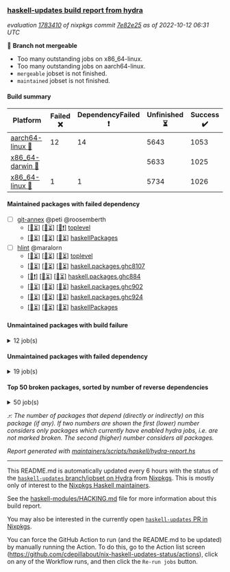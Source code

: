 ### [haskell-updates build report from hydra](https://hydra.nixos.org/jobset/nixpkgs/haskell-updates)
*evaluation [1783410](https://hydra.nixos.org/eval/1783410) of nixpkgs commit [7e82e25](https://github.com/NixOS/nixpkgs/commits/7e82e2594ec15ec8c2a6d6824b2df05908f9fc1e) as of 2022-10-12 06:31 UTC*

:red_circle: **Branch not mergeable**
  * Too many outstanding jobs on x86_64-linux.
  * Too many outstanding jobs on aarch64-linux.
  * `mergeable` jobset is not finished.
  * `maintained` jobset is not finished.

#### Build summary

 | Platform | Failed :x: | DependencyFailed :heavy_exclamation_mark: | Unfinished :hourglass_flowing_sand: | Success :heavy_check_mark: | 
 | --- | --- | --- | --- | --- | 
 | [aarch64-linux :iphone:](https://hydra.nixos.org/eval/1783410?filter=.aarch64-linux) | 12 | 14 | 5643 | 1053 | 
 | [x86_64-darwin :apple:](https://hydra.nixos.org/eval/1783410?filter=.x86_64-darwin) |  |  | 5633 | 1025 | 
 | [x86_64-linux :penguin:](https://hydra.nixos.org/eval/1783410?filter=.x86_64-linux) | 1 | 1 | 5734 | 1026 | 
#### Maintained packages with failed dependency
- [ ] [git-annex](https://hydra.nixos.org/eval/1783410?filter=git-annex) @peti @roosemberth
  - [[:iphone::hourglass_flowing_sand:]](https://hydra.nixos.org/build/194835858) [[:apple::hourglass_flowing_sand:]](https://hydra.nixos.org/build/194836328) [[:penguin::heavy_exclamation_mark:]](https://hydra.nixos.org/build/194829748) [toplevel](https://hydra.nixos.org/eval/1783410?filter=git-annex)
  - [[:iphone::hourglass_flowing_sand:]](https://hydra.nixos.org/build/194845855) [[:apple::hourglass_flowing_sand:]](https://hydra.nixos.org/build/194831495) [[:penguin::hourglass_flowing_sand:]](https://hydra.nixos.org/build/194847936) [haskellPackages](https://hydra.nixos.org/eval/1783410?filter=haskellPackages.git-annex)
- [ ] [hlint](https://hydra.nixos.org/eval/1783410?filter=hlint) @maralorn
  - [[:iphone::hourglass_flowing_sand:]](https://hydra.nixos.org/build/194843154) [[:apple::hourglass_flowing_sand:]](https://hydra.nixos.org/build/194839704) [[:penguin::hourglass_flowing_sand:]](https://hydra.nixos.org/build/194843298) [toplevel](https://hydra.nixos.org/eval/1783410?filter=hlint)
  - [[:iphone::hourglass_flowing_sand:]](https://hydra.nixos.org/build/194835795) [[:apple::hourglass_flowing_sand:]](https://hydra.nixos.org/build/194844264) [[:penguin::hourglass_flowing_sand:]](https://hydra.nixos.org/build/194843786) [haskell.packages.ghc8107](https://hydra.nixos.org/eval/1783410?filter=haskell.packages.ghc8107.hlint)
  - [[:iphone::heavy_exclamation_mark:]](https://hydra.nixos.org/build/194830458) [[:apple::hourglass_flowing_sand:]](https://hydra.nixos.org/build/194848169) [[:penguin::hourglass_flowing_sand:]](https://hydra.nixos.org/build/194841828) [haskell.packages.ghc884](https://hydra.nixos.org/eval/1783410?filter=haskell.packages.ghc884.hlint)
  - [[:iphone::hourglass_flowing_sand:]](https://hydra.nixos.org/build/194834846) [[:apple::hourglass_flowing_sand:]](https://hydra.nixos.org/build/194841993) [[:penguin::hourglass_flowing_sand:]](https://hydra.nixos.org/build/194837931) [haskell.packages.ghc902](https://hydra.nixos.org/eval/1783410?filter=haskell.packages.ghc902.hlint)
  - [[:iphone::hourglass_flowing_sand:]](https://hydra.nixos.org/build/194832422) [[:apple::hourglass_flowing_sand:]](https://hydra.nixos.org/build/194834268) [[:penguin::hourglass_flowing_sand:]](https://hydra.nixos.org/build/194834561) [haskell.packages.ghc924](https://hydra.nixos.org/eval/1783410?filter=haskell.packages.ghc924.hlint)
  - [[:iphone::hourglass_flowing_sand:]](https://hydra.nixos.org/build/194833113) [[:apple::hourglass_flowing_sand:]](https://hydra.nixos.org/build/194837281) [[:penguin::hourglass_flowing_sand:]](https://hydra.nixos.org/build/194837973) [haskellPackages](https://hydra.nixos.org/eval/1783410?filter=haskellPackages.hlint)
#### Unmaintained packages with build failure
<details><summary>12 job(s) </summary>

- [ ] [[:iphone::x:]](https://hydra.nixos.org/build/194839227) [[:apple::hourglass_flowing_sand:]](https://hydra.nixos.org/build/194843520) [[:penguin::hourglass_flowing_sand:]](https://hydra.nixos.org/build/194842676) [haskellPackages.OrderedBits](https://hydra.nixos.org/eval/1783410?filter=haskellPackages.OrderedBits)  :arrow_heading_up: 5 | 36
- [ ] [[:iphone::x:]](https://hydra.nixos.org/build/194841385) [[:apple::hourglass_flowing_sand:]](https://hydra.nixos.org/build/194839882) [[:penguin::hourglass_flowing_sand:]](https://hydra.nixos.org/build/194836509) [haskellPackages.hw-json-simd](https://hydra.nixos.org/eval/1783410?filter=haskellPackages.hw-json-simd)  :arrow_heading_up: 4 | 8
- [ ] [[:iphone::x:]](https://hydra.nixos.org/build/194839728) [[:apple::hourglass_flowing_sand:]](https://hydra.nixos.org/build/194837107) [[:penguin::hourglass_flowing_sand:]](https://hydra.nixos.org/build/194846912) [haskellPackages.hw-simd](https://hydra.nixos.org/eval/1783410?filter=haskellPackages.hw-simd)  :arrow_heading_up: 4 | 8
- [ ] [[:iphone::x:]](https://hydra.nixos.org/build/194830647) [[:apple::hourglass_flowing_sand:]](https://hydra.nixos.org/build/194845397) [[:penguin::hourglass_flowing_sand:]](https://hydra.nixos.org/build/194834363) [haskellPackages.freetype2](https://hydra.nixos.org/eval/1783410?filter=haskellPackages.freetype2)  :arrow_heading_up: 1 | 8
- [ ] [[:iphone::x:]](https://hydra.nixos.org/build/194832557) [[:apple::hourglass_flowing_sand:]](https://hydra.nixos.org/build/194838170) [[:penguin::hourglass_flowing_sand:]](https://hydra.nixos.org/build/194831937) [haskellPackages.easytensor](https://hydra.nixos.org/eval/1783410?filter=haskellPackages.easytensor)  :arrow_heading_up: 1 | 1
- [ ] [[:iphone::x:]](https://hydra.nixos.org/build/194841001) [[:apple::hourglass_flowing_sand:]](https://hydra.nixos.org/build/194832775) [[:penguin::hourglass_flowing_sand:]](https://hydra.nixos.org/build/194833038) [haskellPackages.nlopt-haskell](https://hydra.nixos.org/eval/1783410?filter=haskellPackages.nlopt-haskell)  :arrow_heading_up: 1 | 1
- [ ] [[:iphone::x:]](https://hydra.nixos.org/build/194828207) [[:apple::hourglass_flowing_sand:]](https://hydra.nixos.org/build/194843221) [[:penguin::hourglass_flowing_sand:]](https://hydra.nixos.org/build/194843230) [haskellPackages.unicode-properties](https://hydra.nixos.org/eval/1783410?filter=haskellPackages.unicode-properties)  :arrow_heading_up: 1 | 1
- [ ] [[:iphone::x:]](https://hydra.nixos.org/build/194828166) [[:apple::heavy_check_mark:]](https://hydra.nixos.org/build/194829489) [[:penguin::hourglass_flowing_sand:]](https://hydra.nixos.org/build/194847144) [haskellPackages.flatparse](https://hydra.nixos.org/eval/1783410?filter=haskellPackages.flatparse)  :arrow_heading_up: 0 | 15
- [ ] [[:iphone::x:]](https://hydra.nixos.org/build/194837867) [[:apple::hourglass_flowing_sand:]](https://hydra.nixos.org/build/194841432) [[:penguin::heavy_check_mark:]](https://hydra.nixos.org/build/194829160) [haskellPackages.comfort-fftw](https://hydra.nixos.org/eval/1783410?filter=haskellPackages.comfort-fftw) 
- [ ] [[:iphone::x:]](https://hydra.nixos.org/build/194841604) [[:apple::hourglass_flowing_sand:]](https://hydra.nixos.org/build/194846496) [[:penguin::x:]](https://hydra.nixos.org/build/194828533) [haskellPackages.satchmo-backends](https://hydra.nixos.org/eval/1783410?filter=haskellPackages.satchmo-backends) 
- [ ] [[:iphone::x:]](https://hydra.nixos.org/build/194830557) [[:apple::hourglass_flowing_sand:]](https://hydra.nixos.org/build/194833800) [[:penguin::hourglass_flowing_sand:]](https://hydra.nixos.org/build/194834628) [haskellPackages.satchmo-minisat](https://hydra.nixos.org/eval/1783410?filter=haskellPackages.satchmo-minisat) 
- [ ] [[:iphone::x:]](https://hydra.nixos.org/build/194828616) [[:apple::hourglass_flowing_sand:]](https://hydra.nixos.org/build/194833085) [[:penguin::hourglass_flowing_sand:]](https://hydra.nixos.org/build/194844046) [haskellPackages.wiringPi](https://hydra.nixos.org/eval/1783410?filter=haskellPackages.wiringPi) 
</details>

#### Unmaintained packages with failed dependency
<details><summary>19 job(s) </summary>

- [ ] [ghc-lib-parser-ex](https://hydra.nixos.org/eval/1783410?filter=ghc-lib-parser-ex)  :arrow_heading_up: 17 | 38
  - [[:iphone::hourglass_flowing_sand:]](https://hydra.nixos.org/build/194834337) [[:apple::hourglass_flowing_sand:]](https://hydra.nixos.org/build/194843027) [[:penguin::hourglass_flowing_sand:]](https://hydra.nixos.org/build/194839839) [haskell.packages.ghc8107](https://hydra.nixos.org/eval/1783410?filter=haskell.packages.ghc8107.ghc-lib-parser-ex)
  - [[:iphone::heavy_exclamation_mark:]](https://hydra.nixos.org/build/194847882) [[:apple::hourglass_flowing_sand:]](https://hydra.nixos.org/build/194835466) [[:penguin::hourglass_flowing_sand:]](https://hydra.nixos.org/build/194836557) [haskell.packages.ghc884](https://hydra.nixos.org/eval/1783410?filter=haskell.packages.ghc884.ghc-lib-parser-ex)
  - [[:iphone::hourglass_flowing_sand:]](https://hydra.nixos.org/build/194844562) [[:apple::hourglass_flowing_sand:]](https://hydra.nixos.org/build/194838672) [[:penguin::hourglass_flowing_sand:]](https://hydra.nixos.org/build/194843489) [haskell.packages.ghc902](https://hydra.nixos.org/eval/1783410?filter=haskell.packages.ghc902.ghc-lib-parser-ex)
  - [[:iphone::hourglass_flowing_sand:]](https://hydra.nixos.org/build/194838792) [[:apple::hourglass_flowing_sand:]](https://hydra.nixos.org/build/194838841) [[:penguin::hourglass_flowing_sand:]](https://hydra.nixos.org/build/194835580) [haskell.packages.ghc924](https://hydra.nixos.org/eval/1783410?filter=haskell.packages.ghc924.ghc-lib-parser-ex)
  - [[:iphone::hourglass_flowing_sand:]](https://hydra.nixos.org/build/194833468) [[:apple::hourglass_flowing_sand:]](https://hydra.nixos.org/build/194836640) [[:penguin::hourglass_flowing_sand:]](https://hydra.nixos.org/build/194837129) [haskell.packages.ghc942](https://hydra.nixos.org/eval/1783410?filter=haskell.packages.ghc942.ghc-lib-parser-ex)
  - [[:iphone::hourglass_flowing_sand:]](https://hydra.nixos.org/build/194847105) [[:apple::hourglass_flowing_sand:]](https://hydra.nixos.org/build/194843661) [[:penguin::hourglass_flowing_sand:]](https://hydra.nixos.org/build/194837595) [haskellPackages](https://hydra.nixos.org/eval/1783410?filter=haskellPackages.ghc-lib-parser-ex)
- [ ] [[:iphone::heavy_exclamation_mark:]](https://hydra.nixos.org/build/194835493) [[:apple::heavy_check_mark:]](https://hydra.nixos.org/build/194829777) [[:penguin::hourglass_flowing_sand:]](https://hydra.nixos.org/build/194834790) [haskellPackages.PrimitiveArray](https://hydra.nixos.org/eval/1783410?filter=haskellPackages.PrimitiveArray)  :arrow_heading_up: 4 | 35
- [ ] [[:iphone::heavy_exclamation_mark:]](https://hydra.nixos.org/build/194830933) [[:apple::hourglass_flowing_sand:]](https://hydra.nixos.org/build/194833003) [[:penguin::hourglass_flowing_sand:]](https://hydra.nixos.org/build/194845208) [haskellPackages.BiobaseTypes](https://hydra.nixos.org/eval/1783410?filter=haskellPackages.BiobaseTypes)  :arrow_heading_up: 3 | 21
- [ ] [[:iphone::heavy_exclamation_mark:]](https://hydra.nixos.org/build/194834823) [[:apple::hourglass_flowing_sand:]](https://hydra.nixos.org/build/194838245) [[:penguin::hourglass_flowing_sand:]](https://hydra.nixos.org/build/194834094) [haskellPackages.hw-json-standard-cursor](https://hydra.nixos.org/eval/1783410?filter=haskellPackages.hw-json-standard-cursor)  :arrow_heading_up: 2 | 6
- [ ] [[:iphone::heavy_exclamation_mark:]](https://hydra.nixos.org/build/194848036) [[:apple::hourglass_flowing_sand:]](https://hydra.nixos.org/build/194838989) [[:penguin::hourglass_flowing_sand:]](https://hydra.nixos.org/build/194840770) [haskellPackages.hw-json-simple-cursor](https://hydra.nixos.org/eval/1783410?filter=haskellPackages.hw-json-simple-cursor)  :arrow_heading_up: 2 | 4
- [ ] [[:iphone::heavy_exclamation_mark:]](https://hydra.nixos.org/build/194829219) [[:apple::heavy_check_mark:]](https://hydra.nixos.org/build/194829103) [[:penguin::hourglass_flowing_sand:]](https://hydra.nixos.org/build/194832178) [haskellPackages.BiobaseENA](https://hydra.nixos.org/eval/1783410?filter=haskellPackages.BiobaseENA)  :arrow_heading_up: 1 | 18
- [ ] [[:iphone::heavy_exclamation_mark:]](https://hydra.nixos.org/build/194846185) [[:apple::hourglass_flowing_sand:]](https://hydra.nixos.org/build/194834240) [[:penguin::hourglass_flowing_sand:]](https://hydra.nixos.org/build/194833215) [haskellPackages.hw-json](https://hydra.nixos.org/eval/1783410?filter=haskellPackages.hw-json)  :arrow_heading_up: 1 | 3
- [ ] [[:iphone::heavy_exclamation_mark:]](https://hydra.nixos.org/build/194828661) [[:apple::hourglass_flowing_sand:]](https://hydra.nixos.org/build/194841634) [[:penguin::hourglass_flowing_sand:]](https://hydra.nixos.org/build/194837061) [haskellPackages.hw-json-lens](https://hydra.nixos.org/eval/1783410?filter=haskellPackages.hw-json-lens)  :arrow_heading_up: 0 | 1
- [ ] [[:iphone::heavy_exclamation_mark:]](https://hydra.nixos.org/build/194827979) [[:apple::hourglass_flowing_sand:]](https://hydra.nixos.org/build/194837846) [[:penguin::hourglass_flowing_sand:]](https://hydra.nixos.org/build/194841759) [haskellPackages.align-audio](https://hydra.nixos.org/eval/1783410?filter=haskellPackages.align-audio) 
- [ ] [[:iphone::heavy_exclamation_mark:]](https://hydra.nixos.org/build/194829345) [[:apple::hourglass_flowing_sand:]](https://hydra.nixos.org/build/194832815) [[:penguin::hourglass_flowing_sand:]](https://hydra.nixos.org/build/194834422) [haskellPackages.easytensor-vulkan](https://hydra.nixos.org/eval/1783410?filter=haskellPackages.easytensor-vulkan) 
- [ ] [[:iphone::heavy_exclamation_mark:]](https://hydra.nixos.org/build/194828100) [[:apple::hourglass_flowing_sand:]](https://hydra.nixos.org/build/194843032) [[:penguin::hourglass_flowing_sand:]](https://hydra.nixos.org/build/194840782) [haskellPackages.hmatrix-nlopt](https://hydra.nixos.org/eval/1783410?filter=haskellPackages.hmatrix-nlopt) 
- [ ] [[:iphone::heavy_exclamation_mark:]](https://hydra.nixos.org/build/194827944) [[:apple::hourglass_flowing_sand:]](https://hydra.nixos.org/build/194844086) [[:penguin::hourglass_flowing_sand:]](https://hydra.nixos.org/build/194835974) [haskellPackages.satchmo-examples](https://hydra.nixos.org/eval/1783410?filter=haskellPackages.satchmo-examples) 
- [ ] [[:iphone::heavy_exclamation_mark:]](https://hydra.nixos.org/build/194828373) [[:apple::hourglass_flowing_sand:]](https://hydra.nixos.org/build/194847189) [[:penguin::hourglass_flowing_sand:]](https://hydra.nixos.org/build/194840050) [haskellPackages.unicode-names](https://hydra.nixos.org/eval/1783410?filter=haskellPackages.unicode-names) 
</details>

#### Top 50 broken packages, sorted by number of reverse dependencies
<details><summary>50 job(s) </summary>

[amazonka-core](https://packdeps.haskellers.com/reverse/amazonka-core) :arrow_heading_up: 185  
[gogol-core](https://packdeps.haskellers.com/reverse/gogol-core) :arrow_heading_up: 184  
[haskell98](https://packdeps.haskellers.com/reverse/haskell98) :arrow_heading_up: 153  
[enumerator](https://packdeps.haskellers.com/reverse/enumerator) :arrow_heading_up: 56  
[util](https://packdeps.haskellers.com/reverse/util) :arrow_heading_up: 49  
[derive](https://packdeps.haskellers.com/reverse/derive) :arrow_heading_up: 48  
[amazonka](https://packdeps.haskellers.com/reverse/amazonka) :arrow_heading_up: 43  
[accelerate](https://packdeps.haskellers.com/reverse/accelerate) :arrow_heading_up: 42  
[parseargs](https://packdeps.haskellers.com/reverse/parseargs) :arrow_heading_up: 42  
[MonadCatchIO-transformers](https://packdeps.haskellers.com/reverse/MonadCatchIO-transformers) :arrow_heading_up: 41  
[data-lens](https://packdeps.haskellers.com/reverse/data-lens) :arrow_heading_up: 33  
[rank1dynamic](https://packdeps.haskellers.com/reverse/rank1dynamic) :arrow_heading_up: 33  
[distributed-static](https://packdeps.haskellers.com/reverse/distributed-static) :arrow_heading_up: 31  
[language-ecmascript](https://packdeps.haskellers.com/reverse/language-ecmascript) :arrow_heading_up: 31  
[distributed-process](https://packdeps.haskellers.com/reverse/distributed-process) :arrow_heading_up: 30  
[iteratee](https://packdeps.haskellers.com/reverse/iteratee) :arrow_heading_up: 29  
[jmacro](https://packdeps.haskellers.com/reverse/jmacro) :arrow_heading_up: 29  
[mmsyn3](https://packdeps.haskellers.com/reverse/mmsyn3) :arrow_heading_up: 28  
[autodocodec-yaml](https://packdeps.haskellers.com/reverse/autodocodec-yaml) :arrow_heading_up: 27  
[crypto-numbers](https://packdeps.haskellers.com/reverse/crypto-numbers) :arrow_heading_up: 25  
[either-unwrap](https://packdeps.haskellers.com/reverse/either-unwrap) :arrow_heading_up: 25  
[sydtest](https://packdeps.haskellers.com/reverse/sydtest) :arrow_heading_up: 24  
[crypto-pubkey](https://packdeps.haskellers.com/reverse/crypto-pubkey) :arrow_heading_up: 22  
[haskelldb](https://packdeps.haskellers.com/reverse/haskelldb) :arrow_heading_up: 22  
[wxdirect](https://packdeps.haskellers.com/reverse/wxdirect) :arrow_heading_up: 22  
[alg](https://packdeps.haskellers.com/reverse/alg) :arrow_heading_up: 21  
[amazonka-s3](https://packdeps.haskellers.com/reverse/amazonka-s3) :arrow_heading_up: 21  
[mmsyn2](https://packdeps.haskellers.com/reverse/mmsyn2) :arrow_heading_up: 21  
[wxc](https://packdeps.haskellers.com/reverse/wxc) :arrow_heading_up: 21  
[biocore](https://packdeps.haskellers.com/reverse/biocore) :arrow_heading_up: 20  
[wxcore](https://packdeps.haskellers.com/reverse/wxcore) :arrow_heading_up: 20  
[attoparsec-enumerator](https://packdeps.haskellers.com/reverse/attoparsec-enumerator) :arrow_heading_up: 19  
[bytestring-show](https://packdeps.haskellers.com/reverse/bytestring-show) :arrow_heading_up: 19  
[fay](https://packdeps.haskellers.com/reverse/fay) :arrow_heading_up: 19  
[wx](https://packdeps.haskellers.com/reverse/wx) :arrow_heading_up: 19  
[asn1-data](https://packdeps.haskellers.com/reverse/asn1-data) :arrow_heading_up: 18  
[dbus-core](https://packdeps.haskellers.com/reverse/dbus-core) :arrow_heading_up: 18  
[gtksourceview2](https://packdeps.haskellers.com/reverse/gtksourceview2) :arrow_heading_up: 18  
[ukrainian-phonetics-basic](https://packdeps.haskellers.com/reverse/ukrainian-phonetics-basic) :arrow_heading_up: 18  
[HGamer3D-Data](https://packdeps.haskellers.com/reverse/HGamer3D-Data) :arrow_heading_up: 17  
[certificate](https://packdeps.haskellers.com/reverse/certificate) :arrow_heading_up: 17  
[dbus-client](https://packdeps.haskellers.com/reverse/dbus-client) :arrow_heading_up: 17  
[gconf](https://packdeps.haskellers.com/reverse/gconf) :arrow_heading_up: 17  
[gtk-serialized-event](https://packdeps.haskellers.com/reverse/gtk-serialized-event) :arrow_heading_up: 17  
[cuda](https://packdeps.haskellers.com/reverse/cuda) :arrow_heading_up: 16  
[happstack-jmacro](https://packdeps.haskellers.com/reverse/happstack-jmacro) :arrow_heading_up: 16  
[manatee-core](https://packdeps.haskellers.com/reverse/manatee-core) :arrow_heading_up: 16  
[monads-fd](https://packdeps.haskellers.com/reverse/monads-fd) :arrow_heading_up: 16  
[tls-extra](https://packdeps.haskellers.com/reverse/tls-extra) :arrow_heading_up: 16  
[ADPfusion](https://packdeps.haskellers.com/reverse/ADPfusion) :arrow_heading_up: 15  
</details>


*:arrow_heading_up:: The number of packages that depend (directly or indirectly) on this package (if any). If two numbers are shown the first (lower) number considers only packages which currently have enabled hydra jobs, i.e. are not marked broken. The second (higher) number considers all packages.*

*Report generated with [maintainers/scripts/haskell/hydra-report.hs](https://github.com/NixOS/nixpkgs/blob/haskell-updates/maintainers/scripts/haskell/hydra-report.sh)*


----------------------------------------------------------------------

This README.md is automatically updated every 6 hours with the status of the
[`haskell-updates` branch/jobset on Hydra](https://hydra.nixos.org/jobset/nixpkgs/haskell-updates)
from [Nixpkgs](https://github.com/NixOS/nixpkgs).  This is mostly only of
interest to the [Nixpkgs Haskell maintainers](https://github.com/orgs/NixOS/teams/haskell).

See the
[haskell-modules/HACKING.md](https://github.com/NixOS/nixpkgs/blob/haskell-updates/pkgs/development/haskell-modules/HACKING.md)
file for more information about this build report.

You may also be interested in the currently open
[`haskell-updates` PR in Nixpkgs](https://github.com/nixos/nixpkgs/pulls?q=is%3Apr+is%3Aopen+head%3Ahaskell-updates).

You can force the GitHub Action to run (and the README.md to be updated) by
manually running the Action.  To do this, go to the Action list screen
(https://github.com/cdepillabout/nix-haskell-updates-status/actions),
click on any of the Workflow runs, and then click the `Re-run jobs` button.
